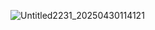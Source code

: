 ![Untitled2231_20250430114121](https://github.com/user-attachments/assets/8c624df9-6a5c-490a-b6c6-d70eb510f4f9)

<p align="center">

</p>
